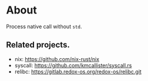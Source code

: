 
# About
Process native call without `std`.

## Related projects.
* nix: https://github.com/nix-rust/nix 
* syscall: https://github.com/kmcallister/syscall.rs
* relibc: https://gitlab.redox-os.org/redox-os/relibc.git
